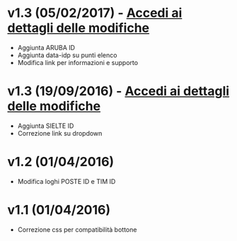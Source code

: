 # v1.3 (05/02/2017) - [Accedi ai dettagli delle modifiche](DETAILS-REL-1.3.md)
- Aggiunta ARUBA ID
- Aggiunta data-idp su punti elenco
- Modifica link per informazioni e supporto

# v1.3 (19/09/2016) - [Accedi ai dettagli delle modifiche](DETAILS-REL-1.2.md)
- Aggiunta SIELTE ID
- Correzione link su dropdown

# v1.2 (01/04/2016)
- Modifica loghi POSTE ID e TIM ID

# v1.1 (01/04/2016)
- Correzione css per compatibilità bottone